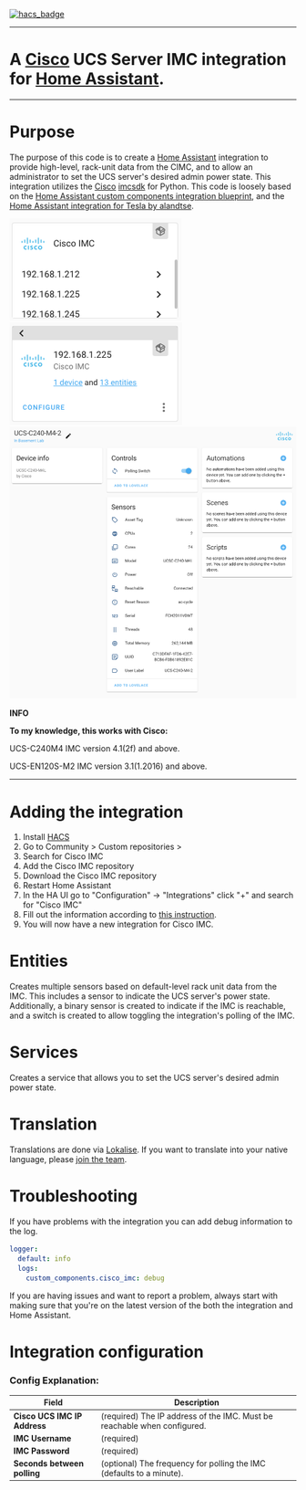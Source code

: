 [![hacs_badge](https://img.shields.io/badge/HACS-Default-orange.svg)](https://github.com/custom-components/hacs)

---
# A [Cisco](https://www.cisco.com) UCS Server IMC integration for [Home Assistant](https://github.com/home-assistant).  

---

# Purpose

The purpose of this code is to create a [Home Assistant](https://github.com/home-assistant) integration to provide high-level, rack-unit data from the CIMC, and to allow an administrator to set the UCS server's desired admin power state.  This integration utilizes the [Cisco](https://www.cisco.com) [imcsdk](https://github.com/adamgreenhalgh/imcsdk) for Python.
This code is loosely based on the [Home Assistant custom components integration blueprint](https://www.github.com/custom-components/integration_blueprint), and the [Home Assistant integration for Tesla by alandtse](https://github.com/alandtse/tesla).

![Integration Screenshot](example-1.png "Integration")
![Integration Instance Screenshot](example-2.png "Integration Instance")
![Device Instance Screenshot](example-3.png "Device Instance")

**INFO**

**To my knowledge, this works with Cisco:**
    
UCS-C240M4 IMC version 4.1(2f) and above.

UCS-EN120S-M2 IMC version 3.1(1.2016) and above.

---


# Adding the integration

1. Install [HACS](https://hacs.xyz/)
2. Go to Community > Custom repositories > 
3. Search for Cisco IMC
4. Add the Cisco IMC repository
5. Download the Cisco IMC repository
6. Restart Home Assistant
7. In the HA UI go to "Configuration" -> "Integrations" click "+" and search for "Cisco IMC"
8. Fill out the information according to [this instruction](#integration-configuration).
9. You will now have a new integration for Cisco IMC.


# Entities
Creates multiple sensors based on default-level rack unit data from the IMC. This includes a sensor to indicate the UCS server's power state.  Additionally, a binary sensor is created to indicate if the IMC is reachable, and a switch is created to allow toggling the integration's polling of the IMC.


# Services
Creates a service that allows you to set the UCS server's desired admin power state.

# Translation
Translations are done via [Lokalise](https://app.lokalise.com/public/260939135f7593a05f2b79.75475372/). If you want to translate into your native language, please [join the team](https://app.lokalise.com/public/260939135f7593a05f2b79.75475372/).

# Troubleshooting

If you have problems with the integration you can add debug information to the log.

```yaml
logger:
  default: info
  logs:
    custom_components.cisco_imc: debug
```

If you are having issues and want to report a problem, always start with making sure that you're on the latest version of the both the integration and Home Assistant.

# <a name="integration-configuration"></a>Integration configuration

### Config Explanation:

Field           						| Description
----------------------------|------------
**Cisco UCS IMC IP Address**   						| (required) The IP address of the IMC.  Must be reachable when configured.
**IMC Username**										| (required)
**IMC Password**  								| (required)
**Seconds between polling**					| (optional) The frequency for polling the IMC (defaults to a minute).

